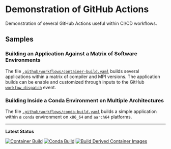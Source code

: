 # Demonstration of GitHub Actions

Demonstration of several GitHub Actions useful within CI/CD workflows.

## Samples

### Building an Application Against a Matrix of Software Environments

The file [`.github/workflows/container-build.yaml`](https://github.com/benkirk/demo_github_actions/blob/main/.github/workflows/container-build.yaml) 
builds several applications within a matrix of compiler and MPI versions. The application builds can be enable and customized through inputs to the GitHub 
[`workfow_dispatch`](https://docs.github.com/en/actions/writing-workflows/choosing-when-your-workflow-runs/triggering-a-workflow#defining-inputs-for-manually-triggered-workflows)
event.

### Building Inside a Conda Environment on Multiple Architectures

The file [`.github/workflows/conda-build.yaml`](https://github.com/benkirk/demo_github_actions/blob/main/.github/workflows/conda-build.yaml)
builds a simple application within a `conda` environment on `x86_64` and `aarch64` platforms.

---
**Latest Status**

[![Container Build](https://github.com/benkirk/demo_github_actions/actions/workflows/container-build.yaml/badge.svg)](https://github.com/benkirk/demo_github_actions/actions/workflows/container-build.yaml)
[![Conda Build](https://github.com/benkirk/demo_github_actions/actions/workflows/conda-build.yaml/badge.svg)](https://github.com/benkirk/demo_github_actions/actions/workflows/conda-build.yaml)
[![Build Derived Container Images](https://github.com/benkirk/demo_github_actions/actions/workflows/derived-containers.yaml/badge.svg)](https://github.com/benkirk/demo_github_actions/actions/workflows/derived-containers.yaml)
